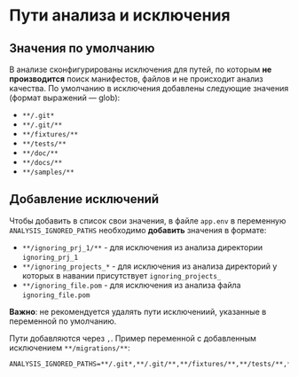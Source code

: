 # Пути анализа и исключения

## Значения по умолчанию

В анализе сконфигурированы исключения для путей, по которым **не производится** поиск манифестов, файлов и не происходит анализ качества. По умолчанию в исключения добавлены следующие значения (формат выражений — glob):

- `**/.git*`
- `**/.git/**`
- `**/fixtures/**`
- `**/tests/**`
- `**/doc/**`
- `**/docs/**`
- `**/samples/**`


## Добавление исключений

Чтобы добавить в список свои значения, в файле `app.env` в переменную `ANALYSIS_IGNORED_PATHS` необходимо **добавить** значения в формате:

- `**/ignoring_prj_1/**` - для исключения из анализа директории `ignoring_prj_1`
- `**/ignoring_projects_*` - для исключения из анализа директорий у которых в навании присутствует `ignoring_projects_`
- `**/ignoring_file.pom` - для исключения из анализа файла `ignoring_file.pom`

**Важно**: не рекомендуется удалять пути исключениий, указанные в переменной по умолчанию.


Пути добавляются через `,`. Пример переменной с добавленным исключением `**/migrations/**`:

```
ANALYSIS_IGNORED_PATHS=**/.git*,**/.git/**,**/fixtures/**,**/tests/**,**/doc/**,**/docs/**,**/samples/**,**/migrations/**
```